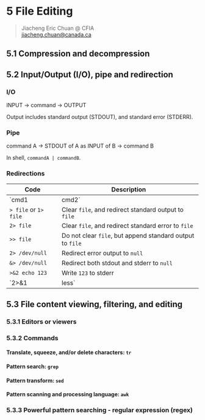 # 5 File Editing

> Jiacheng Eric Chuan @ CFIA  
> jiacheng.chuan@canada.ca

## 5.1 Compression and decompression



## 5.2 Input/Output (I/O), pipe and redirection

### I/O

INPUT → command → OUTPUT

Output includes standard output (STDOUT), and standard error (STDERR).

### Pipe

command A → STDOUT of A as INPUT of B → command B

In shell, `commandA | commandB`.

### Redirections

| Code                  | Description                                                 |
| --------------------- | ----------------------------------------------------------- |
| `cmd1 | cmd2`         | Pipe. The output of `cmd1` is passed as the input of `cmd2` |
| `> file` or `1> file` | Clear `file`, and redirect standard output to `file`        |
| `2> file`             | Clear `file`, and redirect standard error to `file`         |
| `>> file`             | Do not clear `file`, but append standard output to `file`   |
| `2> /dev/null`        | Redirect error output to `null`                             |
| `&> /dev/null`        | Redirect both stdout and stderr to `null`                   |
| `>&2 echo 123`        | Write `123` to stderr                                       |
| `2>&1 | less`         | Add stderr to stdout and print it with less                 |

## 5.3 File content viewing, filtering, and editing

### 5.3.1 Editors or viewers

### 5.3.2 Commands

#### Translate, squeeze, and/or delete characters: `tr`

#### Pattern search: `grep`

#### Pattern transform: `sed`

#### Pattern scanning and processing language: `awk`

### 5.3.3 Powerful pattern searching - regular expression (regex)

